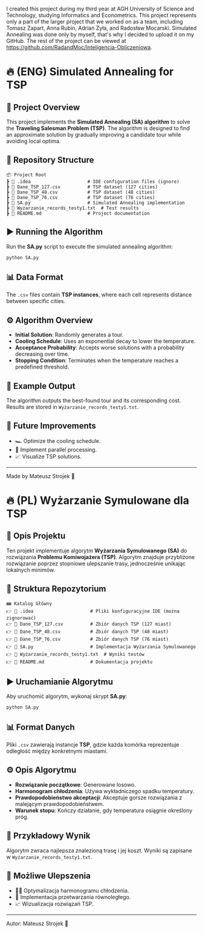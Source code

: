 I created this project during my third year at AGH University of Science and Technology, studying Informatics and Econometrics. This project represents only a part of the larger project that we worked on as a team, including Tomasz Zapart, Anna Rubin, Adrian Żyła, and Radosław Mocarski. Simulated Annealing was done only by myself, that's why I decided to upload it on my GitHub. The rest of the project can be viewed at https://github.com/RadandMoc/Inteligencja-Obliczeniowa.

# 🔥 (ENG) Simulated Annealing for TSP

## 📌 Project Overview
This project implements the **Simulated Annealing (SA) algorithm** to solve the **Traveling Salesman Problem (TSP)**. The algorithm is designed to find an approximate solution by gradually improving a candidate tour while avoiding local optima.

## 📂 Repository Structure

```
📦 Project Root
┣ 📂 .idea                     # IDE configuration files (ignore)
┣ 📜 Dane_TSP_127.csv          # TSP dataset (127 cities)
┣ 📜 Dane_TSP_48.csv           # TSP dataset (48 cities)
┣ 📜 Dane_TSP_76.csv           # TSP dataset (76 cities)
┣ 📜 SA.py                     # Simulated Annealing implementation
┣ 📜 Wyżarzanie_records_testy1.txt  # Test results
┣ 📜 README.md                 # Project documentation
```

## ▶️ Running the Algorithm
Run the **SA.py** script to execute the simulated annealing algorithm:
```sh
python SA.py
```

## 📊 Data Format
The `.csv` files contain **TSP instances**, where each cell represents distance between specific cities.

## ⚙️ Algorithm Overview
- **Initial Solution**: Randomly generates a tour.
- **Cooling Schedule**: Uses an exponential decay to lower the temperature.
- **Acceptance Probability**: Accepts worse solutions with a probability decreasing over time.
- **Stopping Condition**: Terminates when the temperature reaches a predefined threshold.

## 📝 Example Output
The algorithm outputs the best-found tour and its corresponding cost. Results are stored in `Wyżarzanie_records_testy1.txt`.

## 📌 Future Improvements
- 🏎️ Optimize the cooling schedule.
- 🤖 Implement parallel processing.
- 📈 Visualize TSP solutions.

---
Made by Mateusz Strojek 🚀

# 🔥 (PL) Wyżarzanie Symulowane dla TSP

## 📌 Opis Projektu  
Ten projekt implementuje algorytm **Wyżarzania Symulowanego (SA)** do rozwiązania **Problemu Komiwojażera (TSP)**. Algorytm znajduje przybliżone rozwiązanie poprzez stopniowe ulepszanie trasy, jednocześnie unikając lokalnych minimów.

## 📂 Struktura Repozytorium  

```
📾 Katalog Główny  
👉 📂 .idea                     # Pliki konfiguracyjne IDE (można zignorować)  
👉 📄 Dane_TSP_127.csv          # Zbiór danych TSP (127 miast)  
👉 📄 Dane_TSP_48.csv           # Zbiór danych TSP (48 miast)  
👉 📄 Dane_TSP_76.csv           # Zbiór danych TSP (76 miast)  
👉 📄 SA.py                     # Implementacja Wyżarzania Symulowanego  
👉 📄 Wyżarzanie_records_testy1.txt  # Wyniki testów  
👉 📄 README.md                 # Dokumentacja projektu  
```

## ▶️ Uruchamianie Algorytmu  
Aby uruchomić algorytm, wykonaj skrypt **SA.py**:  
```sh
python SA.py
```

## 📊 Format Danych  
Pliki `.csv` zawierają instancje **TSP**, gdzie każda komórka reprezentuje odległość między konkretnymi miastami.

## ⚙️ Opis Algorytmu  
- **Rozwiązanie początkowe**: Generowane losowo.  
- **Harmonogram chłodzenia**: Używa wykładniczego spadku temperatury.  
- **Prawdopodobieństwo akceptacji**: Akceptuje gorsze rozwiązania z malejącym prawdopodobieństwem.  
- **Warunek stopu**: Kończy działanie, gdy temperatura osiągnie określony próg.  

## 📝 Przykładowy Wynik  
Algorytm zwraca najlepsza znalezioną trasę i jej koszt. Wyniki są zapisane w `Wyżarzanie_records_testy1.txt`.

## 📌 Możliwe Ulepszenia  
- 🏃️‍♂️ Optymalizacja harmonogramu chłodzenia.  
- 🤖 Implementacja przetwarzania równoległego.  
- 📈 Wizualizacja rozwiązań TSP.  

---  
Autor: Mateusz Strojek 🚀


